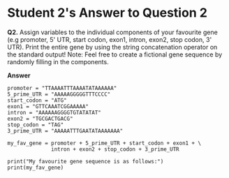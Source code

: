 # Student 2's Answer to Question 2

**Q2.** Assign variables to the individual components of your favourite gene (e.g promoter, 5' UTR, start codon, exon1, intron, exon2, stop codon, 3' UTR). Print the entire gene by using the string concatenation operator on the standard output! Note: Feel free to create a fictional gene sequence by randomly filling in the components.

**Answer**

```
promoter = "TTAAAATTTAAAATATAAAAAA"
5_prime_UTR = "AAAAAGGGGGTTTCCCC"
start_codon = "ATG"
exon1 = "GTTCAAATCGGAAAAA"
intron = "AAAAAAGGGGTGTATATAT"
exon2 = "TGCGACTGACG"
stop_codon = "TAG"
3_prime_UTR = "AAAAATTTGAATATAAAAAAA"

my_fav_gene = promoter + 5_prime_UTR + start_codon + exon1 + \
              intron + exon2 + stop_codon + 3_prime_UTR

print("My favourite gene sequence is as follows:")
print(my_fav_gene)
```


